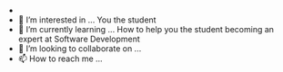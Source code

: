 - 
- 👀 I’m interested in ... You the student 
- 🌱 I’m currently learning ... How to help you the student becoming an expert at Software Development 
- 💞️ I’m looking to collaborate on ...
- 📫 How to reach me ...

<!---
ham276/ham276 is a ✨ special ✨ repository because its `README.md` (this file) appears on your GitHub profile.
You can click the Preview link to take a look at your changes.
--->
